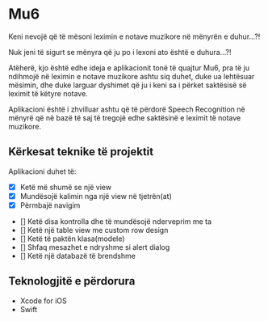 # Mu6

Keni nevojë që të mësoni leximin e notave muzikore në mënyrën e duhur...?!

Nuk jeni të sigurt se mënyra që ju po i lexoni ato është e duhura...?!

Atëherë, kjo është edhe ideja e aplikacionit tonë të quajtur Mu6, pra të ju ndihmojë në leximin e notave muzikore ashtu siq duhet, duke ua lehtësuar mësimin, dhe duke larguar dyshimet që ju i keni sa i përket saktësisë së leximit të këtyre notave.

Aplikacioni është i zhvilluar ashtu që të përdorë Speech Recognition në mënyrë që në bazë të saj të tregojë edhe saktësinë e leximit të notave muzikore.





## Kërkesat teknike të projektit

Aplikacioni duhet të:
- [x] Ketë më shumë se një view
- [x] Mundësojë kalimin nga një view në tjetrën(at)
- [x] Përmbajë navigim
- [] Ketë disa kontrolla dhe të mundësojë nderveprim me ta
- [] Ketë një table view me custom row design
- [] Ketë të paktën klasa(modele)
- [] Shfaq mesazhet e ndryshme si alert dialog
- [] Ketë një databazë të brendshme

## Teknologjitë e përdorura

- Xcode for iOS
- Swift

